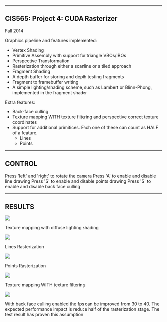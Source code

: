 -------------------------------------------------------------------------------
CIS565: Project 4: CUDA Rasterizer
-------------------------------------------------------------------------------
Fall 2014

Graphics pipeline and features implemented:

* Vertex Shading
* Primitive Assembly with support for triangle VBOs/IBOs
* Perspective Transformation
* Rasterization through either a scanline or a tiled approach
* Fragment Shading
* A depth buffer for storing and depth testing fragments
* Fragment to framebuffer writing
* A simple lighting/shading scheme, such as Lambert or Blinn-Phong, implemented in the fragment shader

Extra features:

   * Back-face culling
   * Texture mapping WITH texture filtering and perspective correct texture coordinates
   * Support for additional primitices. Each one of these can count as HALF of a feature.
	   * Lines
	   * Points

-------------------------------------------------------------------------------
CONTROL
-------------------------------------------------------------------------------
Press 'left' and 'right' to rotate the camera
Press 'A' to enable and disable line drawing
Press 'S' to enable and disable points drawing
Press 'S' to enable and disable back face culling

-------------------------------------------------------------------------------
RESULTS
-------------------------------------------------------------------------------
![](https://github.com/DiracSea3921/Project4-Rasterizer/blob/master/cow.png)

Texture mapping with diffuse lighting shading

![](https://github.com/DiracSea3921/Project4-Rasterizer/blob/master/cow2.png)

Lines Rasterization

![](https://github.com/DiracSea3921/Project4-Rasterizer/blob/master/cow3.png)

Points Rasterization

![](https://github.com/DiracSea3921/Project4-Rasterizer/blob/master/cow4.png)

Texture mapping WITH texture filtering

![](https://github.com/DiracSea3921/Project4-Rasterizer/blob/master/chart.png)

With back face culling enabled the fps can be improved from 30 to 40. The expected performance impact is reduce half of the rasterization stage. The test result has proven this assumption.


